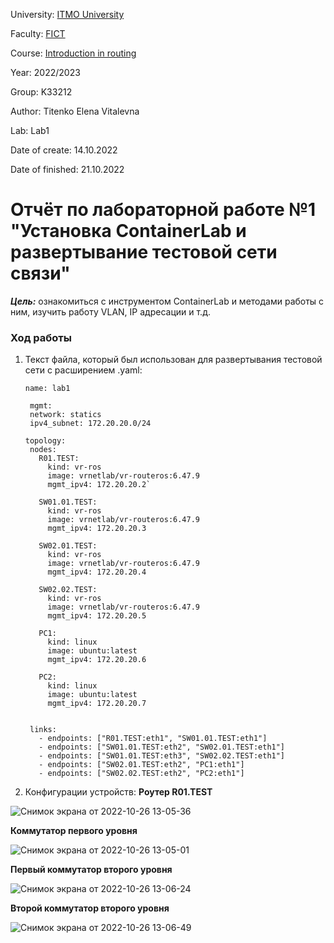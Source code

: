 University: [ITMO University](https://itmo.ru/ru/)

Faculty: [FICT](https://fict.itmo.ru)

Course: [Introduction in routing](https://github.com/itmo-ict-faculty/introduction-in-routing)

Year: 2022/2023

Group: K33212

Author: Titenko Elena Vitalevna

Lab: Lab1

Date of create: 14.10.2022

Date of finished: 21.10.2022

# Отчёт по лабораторной работе №1 "Установка ContainerLab и развертывание тестовой сети связи"

***Цель:*** ознакомиться с инструментом ContainerLab и методами работы с ним, изучить работу VLAN, IP адресации и т.д.

### Ход работы

1. Текст файла, который был использован для развертывания тестовой сети с расширением .yaml:

       name: lab1

        mgmt:
        network: statics
        ipv4_subnet: 172.20.20.0/24

       topology: 
        nodes: 
          R01.TEST:
            kind: vr-ros
            image: vrnetlab/vr-routeros:6.47.9
            mgmt_ipv4: 172.20.20.2`

          SW01.01.TEST:
            kind: vr-ros
            image: vrnetlab/vr-routeros:6.47.9
            mgmt_ipv4: 172.20.20.3

          SW02.01.TEST:
            kind: vr-ros
            image: vrnetlab/vr-routeros:6.47.9
            mgmt_ipv4: 172.20.20.4

          SW02.02.TEST:
            kind: vr-ros
            image: vrnetlab/vr-routeros:6.47.9
            mgmt_ipv4: 172.20.20.5

          PC1:
            kind: linux
            image: ubuntu:latest
            mgmt_ipv4: 172.20.20.6

          PC2:
            kind: linux
            image: ubuntu:latest
            mgmt_ipv4: 172.20.20.7


        links: 
          - endpoints: ["R01.TEST:eth1", "SW01.01.TEST:eth1"]
          - endpoints: ["SW01.01.TEST:eth2", "SW02.01.TEST:eth1"]
          - endpoints: ["SW01.01.TEST:eth3", "SW02.02.TEST:eth1"]
          - endpoints: ["SW02.01.TEST:eth2", "PC1:eth1"]
          - endpoints: ["SW02.02.TEST:eth2", "PC2:eth1"]
    
    
2. Конфигурации устройств:
**Роутер R01.TEST**

![Снимок экрана от 2022-10-26 13-05-36](https://user-images.githubusercontent.com/63160594/198003750-f235cc6f-c7cd-4b8b-9289-d987ae5d5c82.png)


**Коммутатор первого уровня**

![Снимок экрана от 2022-10-26 13-05-01](https://user-images.githubusercontent.com/63160594/198003841-ed9ed2b6-1dde-473e-aea6-052c32de9ec1.png)


**Первый коммутатор второго уровня**

![Снимок экрана от 2022-10-26 13-06-24](https://user-images.githubusercontent.com/63160594/198004007-68f43527-c31e-4bea-b7fa-371a8ffadf32.png)


**Второй коммутатор второго уровня**

![Снимок экрана от 2022-10-26 13-06-49](https://user-images.githubusercontent.com/63160594/198004120-78669251-a72b-4435-a2b9-0304c549f8b6.png)
